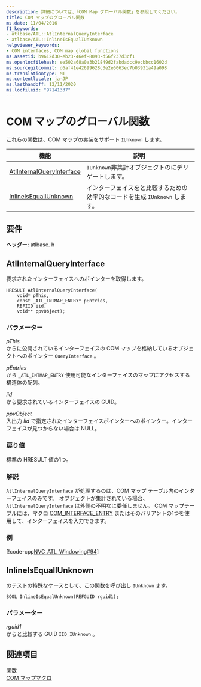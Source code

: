 ```yaml
---
description: 詳細については、「COM Map グローバル関数」を参照してください。
title: COM マップのグローバル関数
ms.date: 11/04/2016
f1_keywords:
- atlbase/ATL::AtlInternalQueryInterface
- atlbase/ATL::InlineIsEqualIUnknown
helpviewer_keywords:
- COM interfaces, COM map global functions
ms.assetid: b9612d30-eb23-46ef-8093-d56f237d3cf1
ms.openlocfilehash: ee502a68a0a3b21849d2fabdadcc9ecbbcc1602d
ms.sourcegitcommit: d6af41e42699628c3e2e6063ec7b03931a49a098
ms.translationtype: MT
ms.contentlocale: ja-JP
ms.lasthandoff: 12/11/2020
ms.locfileid: "97141337"
---
```

# <a name="com-map-global-functions"></a>COM マップのグローバル関数

これらの関数は、COM マップの実装をサポート `IUnknown` します。

|機能|説明|
|-|-|
|[AtlInternalQueryInterface](#atlinternalqueryinterface)|`IUnknown`非集計オブジェクトのにデリゲートします。|
|[InlineIsEqualIUnknown](#inlineisequaliunknown)|インターフェイスをと比較するための効率的なコードを生成 `IUnknown` します。|

## <a name="requirements"></a>要件

**ヘッダー:** atlbase. h

## <a name="atlinternalqueryinterface"></a><a name="atlinternalqueryinterface"></a> AtlInternalQueryInterface

要求されたインターフェイスへのポインターを取得します。

```
HRESULT AtlInternalQueryInterface(
    void* pThis,
    const _ATL_INTMAP_ENTRY* pEntries,
    REFIID iid,
    void** ppvObject);
```

### <a name="parameters"></a>パラメーター

*pThis*<br/>
からに公開されているインターフェイスの COM マップを格納しているオブジェクトへのポインター `QueryInterface` 。

*pEntries*<br/>
から `_ATL_INTMAP_ENTRY` 使用可能なインターフェイスのマップにアクセスする構造体の配列。

*iid*<br/>
から要求されているインターフェイスの GUID。

*ppvObject*<br/>
入出力 *Iid* で指定されたインターフェイスポインターへのポインター。インターフェイスが見つからない場合は NULL。

### <a name="return-value"></a>戻り値

標準の HRESULT 値の1つ。

### <a name="remarks"></a>解説

`AtlInternalQueryInterface` が処理するのは、COM マップ テーブル内のインターフェイスのみです。 オブジェクトが集計されている場合、 `AtlInternalQueryInterface` は外側の不明なに委任しません。 COM マップテーブルには、マクロ [COM_INTERFACE_ENTRY](com-interface-entry-macros.md#com_interface_entry) またはそのバリアントの1つを使用して、インターフェイスを入力できます。

### <a name="example"></a>例

[!code-cpp[NVC_ATL_Windowing#94](../../atl/codesnippet/cpp/com-map-global-functions_1.cpp)]

## <a name="inlineisequaliunknown"></a><a name="inlineisequaliunknown"></a> InlineIsEqualIUnknown

のテストの特殊なケースとして、この関数を呼び出し `IUnknown` ます。

```
BOOL InlineIsEqualUnknown(REFGUID rguid1);
```

### <a name="parameters"></a>パラメーター

*rguid1*<br/>
からと比較する GUID `IID_IUnknown` 。

## <a name="see-also"></a>関連項目

[関数](../../atl/reference/atl-functions.md)<br/>
[COM マップマクロ](../../atl/reference/com-map-macros.md)

